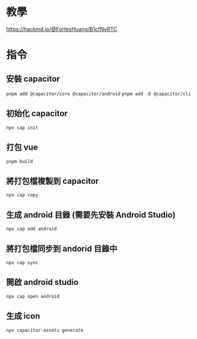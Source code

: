 # 教學
https://hackmd.io/@FortesHuang/B1cfNvRTC

# 指令
## 安裝 capacitor
`pnpm add @capacitor/core @capacitor/android`
`pnpm add -D @capacitor/cli`

## 初始化 capacitor
`npx cap init`

## 打包 vue
`pnpm build`

## 將打包檔複製到 capacitor
`npx cap copy`

## 生成 android 目錄 (需要先安裝 Android Studio)
`npx cap add android`

## 將打包檔同步到 andorid 目錄中
`npx cap sync`

## 開啟 android studio
`npx cap open android`

## 生成 icon 
`npx capacitor-assets generate`